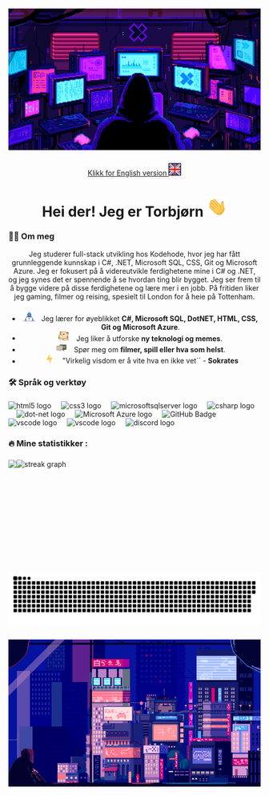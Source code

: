 ###
<div align="center">
  <img alt="GIF" src="https://github.com/TorbjornF-H01/TorbjornF-H01/blob/main/GithubProfile/screens.gif"
</div>

###

<span style="display: inline-flex; align-items: center;">[Klikk for English version <img src="GithubProfile/Britishflag.png" alt="English" width="25" height="25" style="margin-left: 5px vertical-align: middle;"></span>](README.md)

<h1 align="center">Hei der! Jeg er Torbjørn <img alt="GIF" src="GithubProfile/Hi.gif" width="40" /></h1>


###

<h3 align="left">👨‍💻  Om meg</h3>

<p> Jeg studerer full-stack utvikling hos Kodehode, hvor jeg har fått grunnleggende kunnskap i C#, .NET, Microsoft SQL, CSS, Git og Microsoft Azure. Jeg er fokusert på å videreutvikle ferdighetene mine i C# og .NET, og jeg synes det er spennende å se hvordan ting blir bygget. Jeg ser frem til å bygge videre på disse ferdighetene og lære mer i en jobb. På fritiden liker jeg gaming, filmer og reising, spesielt til London for å heie på Tottenham. </p>


###

- <img alt="GIF" src="GithubProfile/Developer.gif" width="25" /> &nbsp; Jeg lærer for øyeblikket **C#, Microsoft SQL, DotNET, HTML, CSS, Git og Microsoft Azure**.<br>
- <img src="GithubProfile/hyperkitty.gif" width="20" />&nbsp;&nbsp;&nbsp; Jeg liker å utforske **ny teknologi og memes**. <br>
- <img src="GithubProfile/message.gif" width="25" />&nbsp;&nbsp; Spør meg om **filmer, spill eller hva som helst**. <br>
- &nbsp;&nbsp;<img src="GithubProfile/lightning.gif" width="12" />&nbsp;&nbsp;&nbsp;&nbsp; "Virkelig visdom er å vite hva en ikke vet´´ - **Sokrates**<br>

###

<h3 align="left">🛠 Språk og verktøy</h3>

###

<div align="left">
  <img src="https://img.shields.io/badge/HTML5-E34F26?logo=html5&logoColor=fff&style=for-the-badge" height="30" alt="html5 logo"  />
  <img width="12" />
  <img src="https://img.shields.io/badge/CSS3-1572B6?logo=css3&logoColor=fff&style=for-the-badge" height="30" alt="css3 logo"  />
  <img width="12" />
  <img src="https://img.shields.io/badge/Microsoft%20SQL%20Server-CC2927?logo=microsoftsqlserver&logoColor=fff&style=for-the-badge" height="30" alt="microsoftsqlserver logo"  />
  <img width="12" />
  <img src="https://img.shields.io/badge/C%23-512BD4?logo=csharp&logoColor=fff&style=for-the-badge" height="30" alt="csharp logo"  />
  <img width="12" />
  <img src="https://img.shields.io/badge/.NET-512BD4?logo=dotnet&logoColor=fff&style=for-the-badge" height="30" alt="dot-net logo"  />
  <img width="12" />
  <img src="https://img.shields.io/badge/Microsoft%20Azure-0078D4?logo=microsoftazure&logoColor=fff&style=for-the-badge" height="30" alt="Microsoft Azure logo"  />
  <img width="12" />
  <img src="https://img.shields.io/badge/GitHub-181717?logo=github&logoColor=fff&style=for-the-badge" height="30" alt="GitHub Badge">
  <img width="12" />
  <img src="https://img.shields.io/badge/Visual%20Studio-5C2D91?logo=visualstudio&logoColor=fff&style=for-the-badge" height="30" alt="vscode logo"  />
  <img width="12" />
  <img src="https://img.shields.io/badge/Visual%20Studio%20Code-007ACC?logo=visualstudiocode&logoColor=fff&style=for-the-badge" height="30" alt="vscode logo"  />
  <img width="12" />
  <img src="https://img.shields.io/badge/Discord-5865F2?logo=discord&logoColor=fff&style=for-the-badge" height="30" alt="discord logo"  />
</div>

###

<h3 align="left">🔥   Mine statistikker :</h3>

###

<div style="display: flex; flex-direction: row;">
  <img src ="https://github-readme-stats.vercel.app/api/top-langs/?username=TorbjornF-H01&theme=tokyonight" />
  <img src="https://streak-stats.demolab.com?user=TorbjornF-H01&locale=en&mode=daily&theme=tokyonight&hide_border=false&border_radius=5&order=3" height="200" alt="streak graph"  />
</div>

###

<img src="https://raw.githubusercontent.com/TorbjornF-H01/TorbjornF-H01/output/snake.svg" alt="Snake animation" />

###
<div align="center">
  <img alt="GIF" src="https://github.com/TorbjornF-H01/TorbjornF-H01/blob/main/GithubProfile/ChillCity.gif"
</div>
